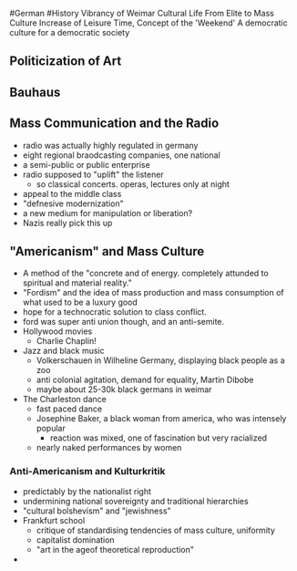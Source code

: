 #German #History
Vibrancy of Weimar Cultural Life
From Elite to Mass Culture
Increase of Leisure Time, Concept of the 'Weekend'
A democratic culture for a democratic society

## Politicization of Art

## Bauhaus

## Mass Communication and the Radio
- radio was actually highly regulated in germany
- eight regional braodcasting companies, one national
- a semi-public or public enterprise
- radio supposed to "uplift" the listener
	- so classical concerts. operas, lectures only at night
- appeal to the middle class
- "defnesive modernization"
- a new medium for manipulation or liberation?
- Nazis really pick this up

## "Americanism" and Mass Culture
- A method of the "concrete and of energy. completely attunded to spiritual and material reality."
- "Fordism" and the idea of mass production and mass consumption of what used to be a luxury good
- hope for a technocratic solution to class conflict.
- ford was super anti union though, and an anti-semite. 
- Hollywood movies
	- Charlie Chaplin!
- Jazz and black music
	- Volkerschauen in Wilheline Germany, displaying black people as a zoo
	- anti colonial agitation, demand for equality, Martin Dibobe
	- maybe about 25-30k black germans in weimar
- The Charleston dance
	- fast paced dance
	- Josephine Baker, a black woman from america, who was intensely popular
		- reaction was mixed, one of fascination but very racialized
	- nearly naked performances by women

### Anti-Americanism and Kulturkritik
- predictably by the nationalist right
- undermining national sovereignty and traditional hierarchies
- "cultural bolshevism" and "jewishness"
- Frankfurt school
	- critique of standardising tendencies of mass culture, uniformity 
	- capitalist domination
	- "art in the ageof theoretical reproduction"
- 